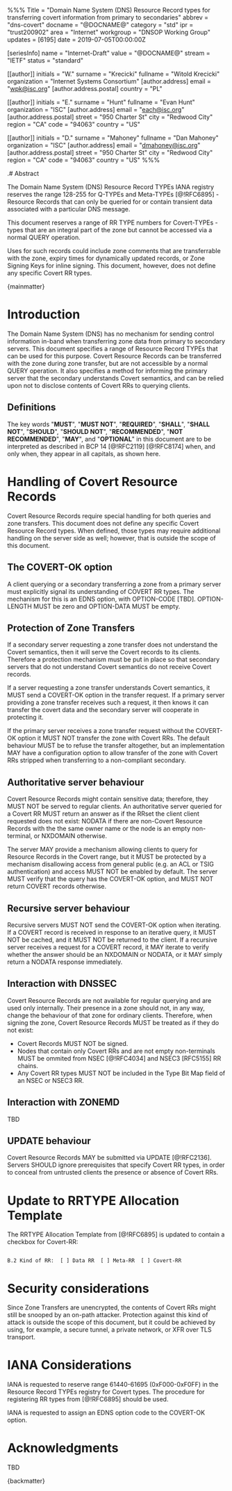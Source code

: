 %%%
Title = "Domain Name System (DNS) Resource Record types for transferring covert information from primary to secondaries"
abbrev = "dns-covert"
docname = "@DOCNAME@"
category = "std"
ipr = "trust200902"
area = "Internet"
workgroup = "DNSOP Working Group"
updates = [6195]
date = 2019-07-05T00:00:00Z

[seriesInfo]
name = "Internet-Draft"
value = "@DOCNAME@"
stream = "IETF"
status = "standard"

[[author]]
initials = "W."
surname = "Krecicki"
fullname = "Witold Krecicki"
organization = "Internet Systems Consortium"
[author.address]
 email = "wpk@isc.org"
[author.address.postal]
 country = "PL"

[[author]]
initials = "E."
surname = "Hunt"
fullname = "Evan Hunt"
organization = "ISC"
[author.address]
 email = "each@isc.org"
[author.address.postal]
 street = "950 Charter St"
 city = "Redwood City"
 region = "CA"
 code = "94063"
 country = "US"

[[author]]
initials = "D."
surname = "Mahoney"
fullname = "Dan Mahoney"
organization = "ISC"
[author.address]
 email = "dmahoney@isc.org"
[author.address.postal]
 street = "950 Charter St"
 city = "Redwood City"
 region = "CA"
 code = "94063"
 country = "US"
%%%

.# Abstract

The Domain Name System (DNS) Resource Record TYPEs IANA registry reserves
the range 128-255 for Q-TYPEs and Meta-TYPEs [@!RFC6895] - Resource Records
that can only be queried for or contain transient data associated with a
particular DNS message.

This document reserves a range of RR TYPE numbers for Covert-TYPEs - types
that are an integral part of the zone but cannot be accessed via a normal
QUERY operation.

Uses for such records could include zone comments that are transferrable
with the zone, expiry times for dynamically updated records, or Zone
Signing Keys for inline signing. This document, however, does not define
any specific Covert RR types.

{mainmatter}

# Introduction

The Domain Name System (DNS) has no mechanism for sending control
information in-band when transferring zone data from primary to
secondary servers.  This document specifies a range of Resource Record
TYPEs that can be used for this purpose.  Covert Resource Records can be
transferred with the zone during zone transfer, but are not accessible
by a normal QUERY operation.  It also specifies a method for informing
the primary server that the secondary understands Covert semantics, and can
be relied upon not to disclose contents of Covert RRs to querying clients.

## Definitions

The key words "**MUST**", "**MUST NOT**", "**REQUIRED**",
"**SHALL**", "**SHALL NOT**", "**SHOULD**", "**SHOULD NOT**",
"**RECOMMENDED**", "**NOT RECOMMENDED**", "**MAY**", and
"**OPTIONAL**" in this document are to be interpreted as described in
BCP 14 [@!RFC2119] [@!RFC8174] when, and only when, they appear in all
capitals, as shown here.

# Handling of Covert Resource Records

Covert Resource Records require special handling for both queries and zone
transfers. This document does not define any specific Covert Resource
Record types. When defined, those types may require additional handling
on the server side as well; however, that is outside the scope of this
document.

## The COVERT-OK option

A client querying or a secondary transferring a zone from a primary server
must explicitly signal its understanding of COVERT RR types. The mechanism
for this is an EDNS option, with OPTION-CODE [TBD].  OPTION-LENGTH MUST be
zero and OPTION-DATA MUST be empty.

## Protection of Zone Transfers

If a secondary server requesting a zone transfer does not understand
the Covert semantics, then it will serve the Covert records to its clients.
Therefore a protection mechanism must be put in place so that secondary
servers that do not understand Covert semantics do not receive Covert
records.

If a server requesting a zone transfer understands Covert semantics, it
MUST send a COVERT-OK option in the transfer request. If a primary server
providing a zone transfer receives such a request, it then knows it can
transfer the covert data and the secondary server will cooperate in
protecting it.

If the primary server receives a zone transfer request without the
COVERT-OK option it MUST NOT transfer the zone with Covert RRs. The default
behaviour MUST be to refuse the transfer altogether, but an implementation
MAY have a configuration option to allow transfer of the zone with Covert
RRs stripped when transferring to a non-compliant secondary.

## Authoritative server behaviour

Covert Resource Records might contain sensitive data; therefore, they MUST
NOT be served to regular clients.  An authoritative server queried for a
Covert RR MUST return an answer as if the RRset the client client requested
does not exist: NODATA if there are non-Covert Resource Records with the
the same owner name or the node is an empty non-terminal, or NXDOMAIN
otherwise.

The server MAY provide a mechanism allowing clients to query for Resource
Records in the Covert range, but it MUST be protected by a mechanism
disallowing access from general public (e.g. an ACL or TSIG authentication)
and access MUST NOT be enabled by default. The server MUST verify that the
query has the COVERT-OK option, and MUST NOT return COVERT records otherwise.

## Recursive server behaviour

Recursive servers MUST NOT send the COVERT-OK option when iterating. If a
COVERT record is received in response to an iterative query, it MUST NOT be
cached, and it MUST NOT be returned to the client. If a recursive server
receives a request for a COVERT record, it MAY iterate to verify whether
the answer should be an NXDOMAIN or NODATA, or it MAY simply return a
NODATA response immediately.

## Interaction with DNSSEC

Covert Resource Records are not available for regular querying and are
used only internally. Their presence in a zone should not, in any way,
change the behaviour of that zone for ordinary clients. Therefore, when
signing the zone, Covert Resource Records MUST be treated as if they do
not exist:
 - Covert Records MUST NOT be signed.
 - Nodes that contain only Covert RRs and are not empty non-terminals MUST
   be ommited from NSEC [@!RFC4034] and NSEC3 [RFC5155] RR chains.
 - Any Covert RR types MUST NOT be included in the Type Bit Map field of
   an NSEC or NSEC3 RR.

## Interaction with ZONEMD

TBD

## UPDATE behaviour

Covert Resource Records MAY be submitted via UPDATE [@!RFC2136]. Servers
SHOULD ignore prerequisites that specify Covert RR types, in order to
conceal from untrusted clients the presence or absence of Covert RRs.

# Update to RRTYPE Allocation Template

The RRTYPE Allocation Template from [@!RFC6895] is updated to contain a
checkbox for Covert-RR:

~~~ ascii-art

B.2 Kind of RR:  [ ] Data RR  [ ] Meta-RR  [ ] Covert-RR

~~~

# Security considerations

Since Zone Transfers are unencrypted, the contents of Covert RRs might still
be snooped by an on-path attacker. Protection against this kind of attack is
outside the scope of this document, but it could be achieved by using, for
example, a secure tunnel, a private network, or XFR over TLS transport.

# IANA Considerations

IANA is requested to reserve range 61440-61695 (0xF000-0xF0FF) in the
Resource Record TYPEs registry for Covert types. The procedure for
registering RR types from [@!RFC6895] should be used.

IANA is requested to assign an EDNS option code to the COVERT-OK option.

# Acknowledgments

TBD

{backmatter}

